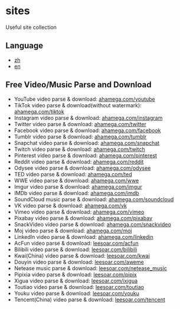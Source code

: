 # sites
Useful site collection

## Language
* [zh](/README_ZH.md)
* [en](/README.md)

## Free Video/Music Parse and Download
* YouTube video parse & download: [ahamega.com/youtube](https://ahamega.com/youtube)
* TikTok video parse & download(without watermark): [ahamega.com/tiktok](https://ahamega.com/tiktok)
* Instagram video parse & download: [ahamega.com/instagram](https://ahamega.com/instagram)
* Twitter video parse & download: [ahamega.com/twitter](https://ahamega.com/twitter)
* Facebook video parse & download: [ahamega.com/facebook](https://ahamega.com/facebook)
* Tumblr video parse & download: [ahamega.com/tumblr](https://ahamega.com/tumblr)
* Snapchat video parse & download: [ahamega.com/snapchat](https://ahamega.com/snapchat)
* Twitch video parse & download: [ahamega.com/twitch](https://ahamega.com/twitch)
* Pinterest video parse & download: [ahamega.com/pinterest](https://ahamega.com/pinterest)
* Reddit video parse & download: [ahamega.com/reddit](https://ahamega.com/reddit)
* Odysee video parse & download: [ahamega.com/odysee](https://ahamega.com/odysee)
* TED video parse & download: [ahamega.com/ted](https://ahamega.com/ted)
* WWE video parse & download: [ahamega.com/wwe](https://ahamega.com/wwe)
* Imgur video parse & download: [ahamega.com/imgur](https://ahamega.com/imgur)
* IMDb video parse & download: [ahamega.com/imdb](https://ahamega.com/imdb)
* SoundCloud music parse & download: [ahamega.com/soundcloud](https://ahamega.com/soundcloud)
* VK video parse & download: [ahamega.com/vk](https://ahamega.com/vk)
* Vimeo video parse & download: [ahamega.com/vimeo](https://ahamega.com/vimeo)
* Pixabay video parse & download: [ahamega.com/pixabay](https://ahamega.com/pixabay)
* SnackVideo video parse & download: [ahamega.com/snackvideo](https://ahamega.com/snackvideo)
* Moj video parse & download: [ahamega.com/moj](https://ahamega.com/moj)
* LinkedIn video parse & download: [ahamega.com/linkedin](https://ahamega.com/linkedin)
* AcFun video parse & download: [leesoar.com/acfun](https://leesoar.com/acfun)
* Bilibili video parse & download: [leesoar.com/bilibili](https://leesoar.com/bilibili)
* Kwai(China) video parse & download: [leesoar.com/kwai](https://leesoar.com/kwai)
* Douyin video parse & download: [leesoar.com/aweme](https://leesoar.com/aweme)
* Netease music parse & download: [leesoar.com/netease_music](https://leesoar.com/netease_music)
* Pipixia video parse & download: [leesoar.com/pipix](https://leesoar.com/pipix)
* Xigua video parse & download: [leesoar.com/ixigua](https://leesoar.com/ixigua)
* Toutiao video parse & download: [leesoar.com/toutiao](https://leesoar.com/toutiao)
* Youku video parse & download: [leesoar.com/youku](https://leesoar.com/youku)
* Tencent(China) video parse & download: [leesoar.com/tencent](https://leesoar.com/tencent)
